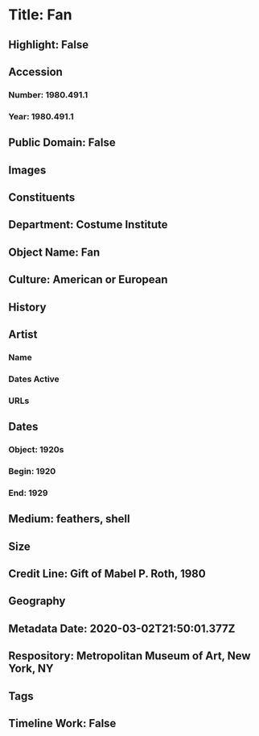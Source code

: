 # Title: Fan
## Highlight: False
## Accession
### Number: 1980.491.1
### Year: 1980.491.1
## Public Domain: False
## Images
## Constituents
## Department: Costume Institute
## Object Name: Fan
## Culture: American or European
## History
## Artist
### Name
### Dates Active
### URLs
## Dates
### Object: 1920s
### Begin: 1920
### End: 1929
## Medium: feathers, shell
## Size
## Credit Line: Gift of Mabel P. Roth, 1980
## Geography
## Metadata Date: 2020-03-02T21:50:01.377Z
## Respository: Metropolitan Museum of Art, New York, NY
## Tags
## Timeline Work: False